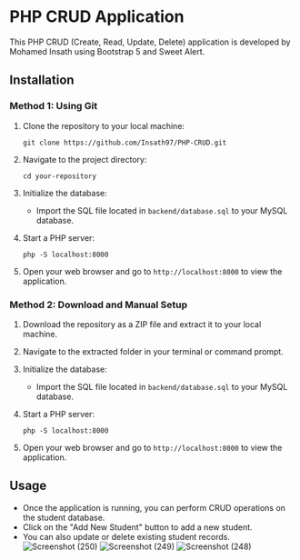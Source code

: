 # PHP CRUD Application

This PHP CRUD (Create, Read, Update, Delete) application is developed by Mohamed Insath using Bootstrap 5 and Sweet Alert.

## Installation

### Method 1: Using Git

1. Clone the repository to your local machine:
    ```
    git clone https://github.com/Insath97/PHP-CRUD.git
    ```

2. Navigate to the project directory:
    ```
    cd your-repository
    ```

3. Initialize the database:
    - Import the SQL file located in `backend/database.sql` to your MySQL database.

4. Start a PHP server:
    ```
    php -S localhost:8000
    ```

5. Open your web browser and go to `http://localhost:8000` to view the application.

### Method 2: Download and Manual Setup

1. Download the repository as a ZIP file and extract it to your local machine.

2. Navigate to the extracted folder in your terminal or command prompt.

3. Initialize the database:
    - Import the SQL file located in `backend/database.sql` to your MySQL database.

4. Start a PHP server:
    ```
    php -S localhost:8000
    ```

5. Open your web browser and go to `http://localhost:8000` to view the application.

## Usage

- Once the application is running, you can perform CRUD operations on the student database.
- Click on the "Add New Student" button to add a new student.
- You can also update or delete existing student records.
![Screenshot (250)](https://github.com/Insath97/PHP-CRUD/assets/143359385/3e6289d0-b801-4e3b-acaa-f2efd76bbbc4)
![Screenshot (249)](https://github.com/Insath97/PHP-CRUD/assets/143359385/602b6dd3-d49e-4124-8331-d1c9377b6b2c)
![Screenshot (248)](https://github.com/Insath97/PHP-CRUD/assets/143359385/28a6cc7c-e9b3-41f6-9ea3-bd766b341c61)


